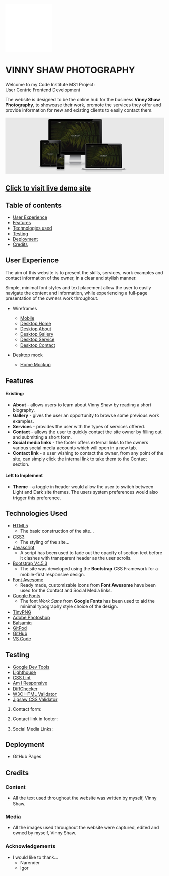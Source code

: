 ![Vinny Shaw Logo](assets/img/vs-favicon-white.png "Vinny Shaw Logo")

# VINNY SHAW PHOTOGRAPHY

Welcome to my Code Institute MS1 Project:<br>User Centric Frontend Development

The website is designed to be the online hub for the business **Vinny Shaw Photography**, to showcase their work, promote the services they offer and provide information for new and existing clients to easily contact them.

![Responsive site demo](assets/wireframes/vs-photography-responsive-demo.png "Responsive site demo")

## [Click to visit live demo site](https://vinnyshaw.github.io/vinny-shaw-photography-ci-ms1/#home)

## Table of contents

- [User Experience](...)
- [Features](...)
- [Technologies used](...)
- [Testing](...)
- [Deployment](...)
- [Credits](...)

## User Experience

The aim of this website is to present the skills, services, work examples and contact information of the owner, in a clear and stylish manner.

Simple, minimal font styles and text placement allow the user to easily navigate the content and information, while experiencing a full-page presentation of the owners work throughout.

- Wireframes

  - [Mobile](assets/wireframes/6-mobile-wire.png)
  - [Desktop Home](assets/wireframes/1-desktop-index-wire.png)
  - [Desktop About](assets/wireframes/2-desktop-about-wire.png)
  - [Desktop Gallery](assets/wireframes/3-desktop-gallery-wire.png)
  - [Desktop Service](assets/wireframes/4-desktop-services-wire.png)
  - [Desktop Contact](assets/wireframes/5-desktop-contact-wire.png)

- Desktop mock
  - [Home Mockup](assets/wireframes/8-desktop-index-mock.png)

## Features

#### Existing:

- **About** - allows users to learn about Vinny Shaw by reading a short biography.
- **Gallery** - gives the user an opportunity to browse some previous work examples.
- **Services** - provides the user with the types of services offered.
- **Contact** - allows the user to quickly contact the site owner by filling out and submitting a short form.
- **Social media links** - the footer offers external links to the owners various social media accounts which will open in a new tab.
- **Contact link** - a user wishing to contact the owner, from any point of the site, can simply click the internal link to take them to the Contact section.

#### Left to Implement

- **Theme** - a toggle in header would allow the user to switch between Light and Dark site themes. The users system preferences would also trigger this preference.

## Technologies Used

- [HTML5](.../)
  - The basic construction of the site...
- [CSS3](.../)
  - The styling of the site...
- [Javascript](.../)
  - A script has been used to fade out the opacity of section text before it clashes with transparent header as the user scrolls.
- [Bootstrap V4.5.3](.../)
  - The site was developed using the **Bootstrap** CSS Framework for a mobile-first responsive design.
- [Font Awesome](.../)
  - Ready made, customizable icons from **Font Awesome** have been used for the Contact and Social Media links.
- [Google Fonts](.../)
  - The font _Work Sans_ from **Google Fonts** has been used to aid the minimal typography style choice of the design.
- [TinyPNG](.../)
- [Adobe Photoshop](.../)
- [Balsamiq](.../)
- [GitPod](.../)
- [GitHub](.../)
- [VS Code](.../)

## Testing

- [Google Dev Tools](.../)
- [Lighthouse](.../)
- [CSS Lint](.../)
- [Am I Responsive](.../)
- [DiffChecker](.../)
- [W3C HTML Validator](.../)
- [Jigsaw CSS Validator](.../)

1. Contact form:

2. Contact link in footer:

3. Social Media Links:

## Deployment

- GitHub Pages

## Credits

### Content

- All the text used throughout the website was written by myself, Vinny Shaw.

### Media

- All the images used throughout the website were captured, edited and owned by myself, Vinny Shaw.

### Acknowledgements

- I would like to thank...
  - Narender
  - Igor
